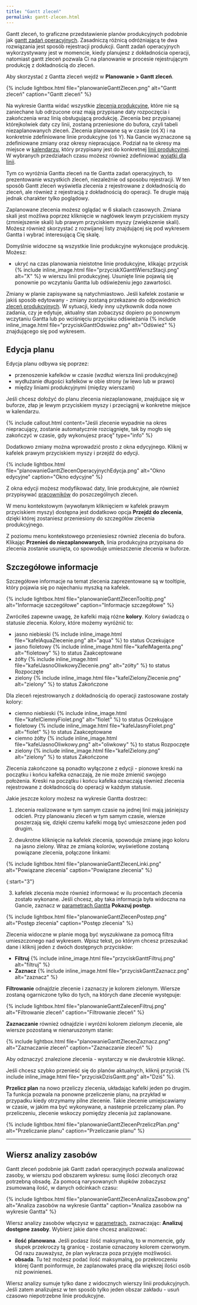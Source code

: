 ```yaml
---
title: "Gantt zleceń"
permalink: gantt-zlecen.html
---
```


Gantt zleceń, to graficzne przedstawienie planów produkcyjnych podobnie jak [gantt zadań operacyjnych](/gantt-zadan-operacyjnych). Zasadniczą różnicą odróżniającą te dwa rozwiązania jest sposób rejestracji produkcji. Gantt zadań operacyjnych wykorzystywany jest w momencie, kiedy planujesz z dokładnościa operacji, natomiast gantt zleceń pozwala Ci na planowanie w procesie rejestrującym produkcję z dokładnością do zleceń. 

Aby skorzystać z Gantta zleceń wejdź w **Planowanie > Gantt zleceń**.

{% include lightbox.html file="planowanieGanttZlecen.png" alt="Gantt zleceń" caption="Gantt zleceń" %}

Na wykresie Gantta widać wszystkie [zlecenia produkcyjne](/zlecenia-produkcyjne), które nie są zaniechane lub odrzucone oraz mają przypisane daty rozpoczęcia i zakończenia wraz linią obsługującą produkcję. Zlecenia bez przypisanej którejkolwiek daty czy linii, zostaną przeniesione do bufora, czyli tabeli niezaplanowanych zleceń. Zlecenia planowane są w czasie (oś X) i na konkretnie zdefiniowane linie produkcyjne (oś Y). Na Gancie wyznaczone są zdefiniowane zmiany oraz okresy niepracujące. Podział na te okresy ma miejsce w [kalendarzu](zmiany), który przypisany jest do konkretnej [linii produkcyjnej](/linie-produkcyjne). W wybranych przedziałach czasu możesz również zdefiniować [wyjątki dla linii](/wyjatki-dla-linii).

Tym co wyróżnia Gantta zleceń na tle Gantta zadań operacyjnych, to prezentowanie wszystkich zleceń, niezależnie od sposobu rejestracji. W ten sposób Gantt zleceń wyświetla zlecenia z rejestrowane z dokładnością do zleceń, ale również z rejestracją z dokładnością do operacji. Te drugie mają jednak charakter tylko poglądowy.

Zaplanowane zlecenia możesz oglądać w 6 skalach czasowych. Zmiana skali jest możliwa poprzez kliknięcie w nagłówek lewym przyciskiem myszy (zmniejszenie skali) lub prawym przyciskiem myszy (zwiększenie skali). Możesz również skorzystać z rozwijanej listy znajdującej się pod wykresem Gantta i wybrać interesującą Cię skalę.

Domyślnie widoczne są wszystkie linie produkcyjne wykonujące produkcję. Możesz:
- ukryć na czas planowania nieistotne linie produkcyjne, klikając przycisk {% include inline_image.html file="przyciskXGanttWierszStacji.png" alt="X" %} w wierszu linii produkcyjnej. Usunięte linie pojawią się ponownie po wczytaniu Gantta lub odświeżeniu jego zawartości.

Zmiany w planie zapisywane są natychmiastowo. Jeśli kafelek zostanie w jakiś sposób edytowany - zmiany zostaną przekazane do odpowiednich [zleceń produkcyjnych](/zlecenia-produkcyjne). W sytuacji, kiedy inny użytkownik doda nowe zadania, czy je edytuje, aktualny stan zobaczysz dopiero po ponownym wczytaniu Gantta lub po wciśnięciu przycisku odświeżania {% include inline_image.html file="przyciskGanttOdswiez.png" alt="Odśwież" %} znajdującego się pod wykresem.

## Edycja planu 

Edycja planu odbywa się poprzez:

- przenoszenie kafelków w czasie (wzdłuż wiersza linii produkcyjnej)
- wydłużanie długości kafelków w obie strony (w lewo lub w prawo)
- między liniami produkcyjnymi (między wierszami)

Jeśli chcesz dołożyć do planu zlecenia niezaplanowane, znajdujące się w buforze, złap je lewym przyciskiem myszy i przeciągnij w konkretne miejsce w kalendarzu.

{% include callout.html content="Jeśli zlecenie wypadnie na okres niepracujący, zostanie automatycznie rozciągnięte, tak by mogło się zakończyć w czasie, gdy wykonujesz pracę" type="info" %}

Dodatkowo zmiany można wprowadzić prosto z okna edycyjnego. Kliknij w kafelek prawym przyciskiem myszy i przejdź do edycji.

{% include lightbox.html file="planowanieGanttZlecenOperacyjnychEdycja.png" alt="Okno edycyjne" caption="Okno edycyjne" %}

Z okna edycji możesz modyfikować daty, linie produkcyjne, ale również przypisywać [pracowników](/pracownicy) do poszczególnych zleceń.

W menu kontekstowym (wywołanym kliknięciem w kafelek prawym przyciskiem myszy) dostępna jest dodatkowo opcja **Przejdź do zlecenia**, dzięki której zostaniesz przeniesiony do szczegółów zlecenia produkcyjnego.

Z poziomu menu kontekstowego przeniesiesz również zlecenia do bufora. Klikając **Przenieś do niezaplanowanych**, linia produkcyjna przypisana do zlecenia zostanie usunięta, co spowoduje umieszczenie zlecenia w buforze.

## Szczegółowe informacje 

Szczegółowe informacje na temat zlecenia zaprezentowane są w tooltipie, który pojawia się po najechaniu myszką na kafelek.

{% include lightbox.html file="planowanieGanttZlecenTooltip.png" alt="Informacje szczegółowe" caption="Informacje szczegółowe" %}

Zwróciłeś zapewne uwagę, że kafelki mają różne **kolory**. Kolory świadczą o statusie zlecenia. Kolory, które możemy wyróżnić to:
- jasno niebieski {% include inline_image.html file="kafelAquaZlecenie.png" alt="aqua" %} to status Oczekujące
- jasno fioletowy {% include inline_image.html file="kafelMagenta.png" alt="fioletowy" %} to status Zaakceptowane
- żółty {% include inline_image.html file="kafelJasnoOliwkowyZlecenie.png" alt="zółty" %} to status Rozpoczęte
- zielony {% include inline_image.html file="kafelZielonyZlecenie.png" alt="zielony" %} to status Zakończone

Dla zleceń rejestrowanych z dokładnością do operacji zastosowane zostały kolory:
- ciemno niebieski {% include inline_image.html file="kafelCiemnyFiolet.png" alt="fiolet" %} to status Oczekujące
- fioletowy {% include inline_image.html file="kafelJasnyFiolet.png" alt="fiolet" %} to status Zaakceptowane
- ciemno żółty {% include inline_image.html file="kafelJasnoOliwkowy.png" alt="oliwkowy" %} to status Rozpoczęte
- zielony {% include inline_image.html file="kafelZielony.png" alt="zielony" %} to status Zakończone

Zlecenia zakończone są ponadto wyłączone z edycji - pionowe kreski na początku i końcu kafelka oznaczają, że nie może zmienić swojego położenia. Kreski na początku i końcu kafelka oznaczają również zlecenia rejestrowane z dokładnością do operacji w każdym statusie.

Jakie jeszcze kolory możesz na wykresie Gantta dostrzec:

1. zlecenia realizowane w tym samym czasie na jednej linii mają jaśniejszy odcień. Przy planowaniu zleceń w tym samym czasie, wiersze poszerzają się, dzięki czemu kafelki mogą być umieszczone jeden pod drugim.

2. dwukrotne kliknięcie na kafelek zlecenia, spowoduje zmianę jego koloru na jasno zielony. Wraz ze zmianą kolorów, wyświetlone zostaną powiązane zlecenia, połączone linkami:

{% include lightbox.html file="planowanieGanttZlecenLinki.png" alt="Powiązane zlecenia" caption="Powiązane zlecenia" %}

{:start="3"}

3. kafelek zlecenia może również informować w ilu procentach zlecenia zostało wykonane. Jeśli chcesz, aby taka informacja była widoczna na Gancie, zaznacz w [parametrach Gantta](/parametry-planowania.html#gantt-zadań-operacyjnych) **Pokazuj postęp**.

{% include lightbox.html file="planowanieGanttZlecenPostep.png" alt="Postęp zlecenia" caption="Postęp zlecenia" %}

Zlecenia widoczne w planie mogą być wyszukiwane za pomocą filtra umieszczonego nad wykresem. Wpisz tekst, po którym chcesz przeszukać dane i kliknij jeden z dwóch dostępnych przycisków:
- **Filtruj** {% include inline_image.html file="przyciskGanttFiltruj.png" alt="filtruj" %}
- **Zaznacz** {% include inline_image.html file="przyciskGanttZaznacz.png" alt="zaznacz" %}

**Filtrowanie** odnajdzie zlecenie i zaznaczy je kolorem zielonym. Wiersze zostaną ogarniczone tylko do tych, na których dane zlecenie występuje:

{% include lightbox.html file="planowanieGanttZalecenFiltruj.png" alt="Filtrowanie zleceń" caption="Filtrowanie zleceń" %}

**Zaznaczanie** również odnajdzie i wyróżni kolorem zielonym zlecenie, ale wiersze pozostaną w nienaruszonym stanie:

{% include lightbox.html file="planowanieGanttZlecenZaznacz.png" alt="Zaznaczanie zleceń" caption="Zaznaczanie zleceń" %}

Aby odznaczyć znalezione zlecenia - wystarczy w nie dwukrotnie kliknąć.

Jeśli chcesz szybko przenieść się do planów aktualnych, kliknij przycisk {% include inline_image.html file="przyciskDzisGantt.png" alt="Dziś" %}.

**Przelicz plan** na nowo przeliczy zlecenia, układając kafelki jeden po drugim. Ta funkcja pozwala na ponowne przeliczenie planu, na przykład w przypadku kiedy otrzymamy pilne zlecenie. Takie zlecenie umiejscawiamy w czasie, w jakim ma być wykonywane, a nastepnie przeliczamy plan. Po przeliczeniu, zlecenie wskoczy pomiędzy zlecenia już zaplanowane.

{% include lightbox.html file="planowanieGanttZlecenPrzeliczPlan.png" alt="Przeliczanie planu" caption="Przeliczanie planu" %}

---

## Wiersz analizy zasobów

Gantt zleceń podobnie jak Gantt zadań operacyjnych pozwala analizować zasoby, w wierszu pod obszarem wykresu: sumę ilości zleconych oraz potrzebną obsadę. Za pomocą narysowanych słupków zobaczysz zsumowaną ilość, w danych odcinkach czasu:

{% include lightbox.html file="planowanieGanttZlecenAnalizaZasobow.png" alt="Analiza zasobów na wykresie Gantta" caption="Analiza zasobów na wykresie Gantta" %}

Wiersz analizy zasobów włączysz w [parametrach](/parametry-planowania.html#gantt-zadań-operacyjnych), zaznaczając: **Analizuj dostępne zasoby**. Wybierz jakie dane chcesz analizować:
- **ilość planowana**. Jeśli podasz ilość maksymalną, to w momencie, gdy słupek przekroczy tą granicę - zostanie oznaczony kolorem czerwonym. Od razu zauważysz, że plan wykracza poza przyjęte możliwości.
- **obsada**. Tu też możesz podać ilość maksymalną, po przekroczeniu której Gantt poinformuje, że zaplanowałeś pracę dla większej ilości osób niż powinieneś.

Wiersz analizy sumuje tylko dane z widocznych wierszy linii produkcyjnych. Jeśli zatem analizujesz w ten sposób tylko jeden obszar zakładu - usuń czasowo niepotrzebne linie produkcyjne.

